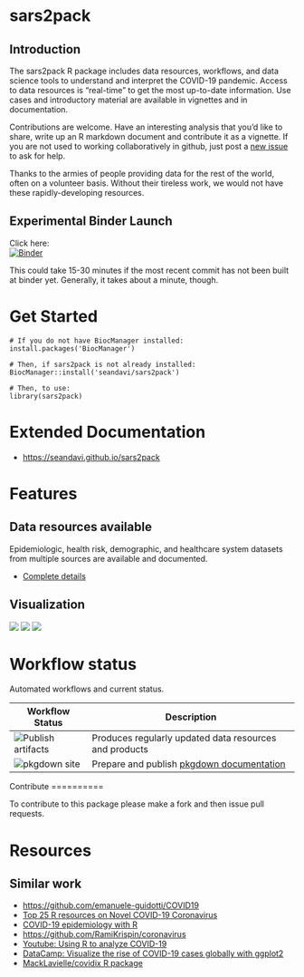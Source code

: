 sars2pack
=========

Introduction
------------

The sars2pack R package includes data resources, workflows, and data
science tools to understand and interpret the COVID-19 pandemic. Access
to data resources is “real-time” to get the most up-to-date information.
Use cases and introductory material are available in vignettes and in
documentation.

Contributions are welcome. Have an interesting analysis that you’d like
to share, write up an R markdown document and contribute it as a
vignette. If you are not used to working collaboratively in github, just
post a [new issue](https://github.com/seandavi/sars2pack/issues/new) to
ask for help.

Thanks to the armies of people providing data for the rest of the world,
often on a volunteer basis. Without their tireless work, we would not
have these rapidly-developing resources.

Experimental Binder Launch
--------------------------

Click here: <br/>
[![Binder](https://mybinder.org/badge_logo.svg)](https://mybinder.org/v2/gh/seandavi/sars2pack/fe0ea63?urlpath=rstudio)

This could take 15-30 minutes if the most recent commit has not been
built at binder yet. Generally, it takes about a minute, though.

Get Started
===========

    # If you do not have BiocManager installed:
    install.packages('BiocManager')

    # Then, if sars2pack is not already installed:
    BiocManager::install('seandavi/sars2pack')

    # Then, to use:
    library(sars2pack)

Extended Documentation
======================

-   <https://seandavi.github.io/sars2pack>

Features
========

Data resources available
------------------------

Epidemiologic, health risk, demographic, and healthcare system datasets
from multiple sources are available and documented.

-   [Complete
    details](https://seandavi.github.io/sars2pack/articles/datasets.html)

Visualization
-------------

![](man/figures/africa_geo.png) ![](man/figures/cc_ts_plot_log-1.png)
![](man/figures/epicurve_and_model.png)

Workflow status
===============

Automated workflows and current status.

<table>
<thead>
<tr class="header">
<th>
Workflow Status
</th>
<th>
Description
</th>
</tr>
</thead>
<tbody>
<tr class="odd">
<td>
<img src="https://github.com/seandavi/sars2pack/workflows/Publish%20artifacts/badge.svg" alt="Publish artifacts" />
</td>
<td>
Produces regularly updated data resources and products
</td>
</tr>
<tr class="even">
<td>
<img src="https://github.com/seandavi/sars2pack/workflows/pkgdown%20site/badge.svg" alt="pkgdown site" />
</td>
<td>
Prepare and publish
<a href="https://seandavi.github.io/sars2pack/">pkgdown
documentation</a>
</td>
</tr>
</tbody>
</table>
Contribute
==========

To contribute to this package please make a fork and then issue pull
requests.

Resources
=========

Similar work
------------

-   <https://github.com/emanuele-guidotti/COVID19>
-   [Top 25 R resources on Novel COVID-19
    Coronavirus](https://towardsdatascience.com/top-5-r-resources-on-covid-19-coronavirus-1d4c8df6d85f)
-   [COVID-19 epidemiology with
    R](https://rviews.rstudio.com/2020/03/05/covid-19-epidemiology-with-r/)
-   <https://github.com/RamiKrispin/coronavirus>
-   [Youtube: Using R to analyze
    COVID-19](https://www.youtube.com/watch?v=D_CNmYkGRUc)
-   [DataCamp: Visualize the rise of COVID-19 cases globally with
    ggplot2](https://www.datacamp.com/projects/870)
-   [MackLavielle/covidix R
    package](https://github.com/MarcLavielle/covidix/)
